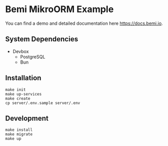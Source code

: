 # Bemi MikroORM Example

You can find a demo and detailed documentation here https://docs.bemi.io.

## System Dependencies

* Devbox
  * PostgreSQL
  * Bun

## Installation

```
make init
make up-services
make create
cp server/.env.sample server/.env
```

## Development

```
make install
make migrate
make up
```
